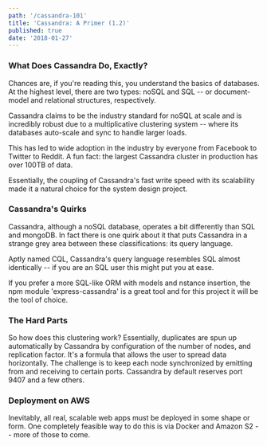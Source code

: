 ```yaml
---
path: '/cassandra-101'
title: 'Cassandra: A Primer (1.2)'
published: true
date: '2018-01-27'
---
```


### What Does Cassandra Do, Exactly?
Chances are, if you're reading this, you understand the basics of databases. At the highest level, there are two types: noSQL and SQL -- or document-model and relational structures, respectively. 

Cassandra claims to be the industry standard for noSQL at scale and is incredibly robust due to a multiplicative clustering system -- where its databases auto-scale and sync to handle larger loads.

This has led to wide adoption in the industry by everyone from Facebook to Twitter to Reddit. A fun fact: the largest Cassandra cluster in production has over 100TB of data.

Essentially, the coupling of Cassandra's fast write speed with its scalability made it a natural choice for the system design project.

### Cassandra's Quirks
Cassandra, although a noSQL database, operates a bit differently than SQL and mongoDB. In fact there is one quirk about it that puts Cassandra in a strange grey area between these classifications: its query language. 

Aptly named CQL, Cassandra's query language resembles SQL almost identically -- if you are an SQL user this might put you at ease.

If you prefer a more SQL-like ORM with models and nstance insertion, the npm module 'express-cassandra' is a great tool and for this project it will be the tool of choice.

### The Hard Parts
So how does this clustering work? Essentially, duplicates are spun up automatically by Cassandra by configuration of the number of nodes, and replication factor. It's a formula that allows the user to spread data horizontally. The challenge is to keep each node synchronized by emitting from and receiving to certain ports. Cassandra by default reserves port 9407 and a few others.

### Deployment on AWS
Inevitably, all real, scalable web apps must be deployed in some shape or form. One completely feasible way to do this is via Docker and Amazon S2 -- more of those to come.